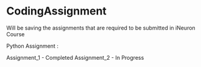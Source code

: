# CodingAssignment
Will be saving the assignments that are required to be submitted in iNeuron Course

Python Assignment :

Assignment_1 - Completed
Assignment_2 - In Progress

